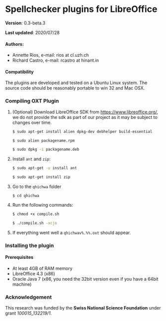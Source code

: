 Spellchecker plugins for LibreOffice
============================

**Version**: 0.3-beta.3

**Last updated**: 2020/07/28

#### Authors: 
  * Annette Rios, e-mail: rios at cl.uzh.ch 
  * Richard Castro, e-mail: rcastro at hinant.in

#### Compatibility

The plugins are developed and tested on a Ubuntu Linux system.
The source code should be reasonably portable to win 32 and Mac OSX.

### Compiling OXT Plugin 

1. (Optional) Download LibreOffice SDK from https://www.libreoffice.org/, we do not provide the sdk as part of our project as it may be subject to changes over time.

    ```bash
    $ sudo apt-get install alien dpkg-dev debhelper build-essential

    $ sudo alien packagename.rpm

    $ sudo dpkg -i packagename.deb
    ```

2. Install `ant` and `zip`:

    ```bash
    $ sudo apt-get -u install ant

    $ sudo apt-get install zip
    ```

3. Go to the `qhichwa` folder

    `$ cd qhichwa`

4. Run the following commands:

    ```bash
    $ chmod +x compile.sh

    $ ./compile.sh -xcjo
    ```

5. If everything went well a `qhichwav%.%%.oxt` should appear.

### Installing the plugin

#### Prerequisites

  * At least 4GB of RAM memory
  * LibreOffice 4.3 (x86)
  * Oracle Java 7 (x86, you need the 32bit version even if you have a 64bit machine)

### Acknowledgement

This research was funded by the **Swiss National Science Foundation** under grant *100015_132219/1*.
